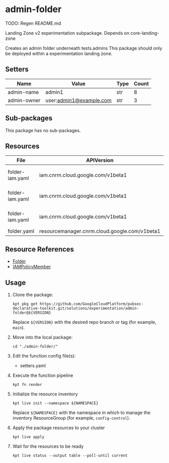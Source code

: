 <!-- BEGINNING OF PRE-COMMIT-BLUEPRINT DOCS HOOK:TITLE -->
# admin-folder
TODO: Regen README.md

<!-- END OF PRE-COMMIT-BLUEPRINT DOCS HOOK:TITLE -->
<!-- BEGINNING OF PRE-COMMIT-BLUEPRINT DOCS HOOK:BODY -->
Landing Zone v2 experimentation subpackage.
Depends on core-landing-zone

Creates an admin folder underneath tests.admins
This package should only be deployed within a experimentation landing zone.

## Setters

|    Name     |          Value          | Type | Count |
|-------------|-------------------------|------|-------|
| admin-name  | admin1                  | str  |     8 |
| admin-owner | user:admin1@example.com | str  |     3 |

## Sub-packages

This package has no sub-packages.

## Resources

|      File       |                  APIVersion                   |      Kind       |                      Name                       | Namespace |
|-----------------|-----------------------------------------------|-----------------|-------------------------------------------------|-----------|
| folder-iam.yaml | iam.cnrm.cloud.google.com/v1beta1             | IAMPolicyMember | admins.admin1-admin-folder-admin-permissions    | hierarchy |
| folder-iam.yaml | iam.cnrm.cloud.google.com/v1beta1             | IAMPolicyMember | admins.admin1-admin-project-creator-permissions | hierarchy |
| folder-iam.yaml | iam.cnrm.cloud.google.com/v1beta1             | IAMPolicyMember | admins.admin1-admin-owner-permissions           | hierarchy |
| folder.yaml     | resourcemanager.cnrm.cloud.google.com/v1beta1 | Folder          | tests.admins.admin1                             | hierarchy |

## Resource References

- [Folder](https://cloud.google.com/config-connector/docs/reference/resource-docs/resourcemanager/folder)
- [IAMPolicyMember](https://cloud.google.com/config-connector/docs/reference/resource-docs/iam/iampolicymember)

## Usage

1.  Clone the package:
    ```shell
    kpt pkg get https://github.com/GoogleCloudPlatform/pubsec-declarative-toolkit.git/solutions/experimentation/admin-folder@${VERSION}
    ```
    Replace `${VERSION}` with the desired repo branch or tag
    (for example, `main`).

1.  Move into the local package:
    ```shell
    cd "./admin-folder/"
    ```

1.  Edit the function config file(s):
    - setters.yaml

1.  Execute the function pipeline
    ```shell
    kpt fn render
    ```

1.  Initialize the resource inventory
    ```shell
    kpt live init --namespace ${NAMESPACE}
    ```
    Replace `${NAMESPACE}` with the namespace in which to manage
    the inventory ResourceGroup (for example, `config-control`).

1.  Apply the package resources to your cluster
    ```shell
    kpt live apply
    ```

1.  Wait for the resources to be ready
    ```shell
    kpt live status --output table --poll-until current
    ```

<!-- END OF PRE-COMMIT-BLUEPRINT DOCS HOOK:BODY -->
